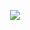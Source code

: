 <p align="center"><img src="https://sun4-15.userapi.com/coY7XLeIwvZVzd44dS6hEXTSbcunXL7PkJ5WPQ/QDpX77p0Rx8.jpg"></p>
